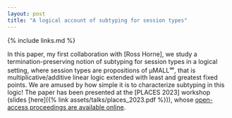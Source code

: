 ```yaml
---
layout: post
title: "A logical account of subtyping for session types"
---
```


{% include links.md %}

In this paper, my first collaboration with [Ross Horne], we study a
termination-preserving notion of subtyping for session types in a
logical setting, where session types are propositions of
μMALL<sup>∞</sup>, that is multiplicative/additive linear logic
extended with least and greatest fixed points. We are amused by how
simple it is to characterize subtyping in this logic! The paper has
been presented at the [PLACES 2023] workshop (slides [here]({% link assets/talks/places_2023.pdf %})), whose [open-access
proceedings are available
online](https://cgi.cse.unsw.edu.au/~eptcs/content.cgi?PLACES2023).
